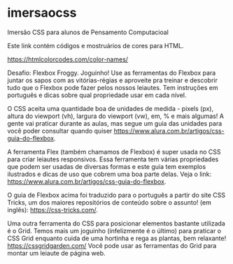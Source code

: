 # imersaocss
Imersão CSS para alunos de Pensamento Computacioal

Este link contém códigos e mostruários de cores para HTML.

https://htmlcolorcodes.com/color-names/

Desafio: Flexbox Froggy. Joguinho!
Use as ferramentas do Flexbox para juntar os sapos com as vitórias-régias e aproveite pra treinar e descobrir tudo que o
Flexbox pode fazer pelos nossos leiautes. Tem instruções em português e dicas sobre qual propriedade usar em cada nível.

O CSS aceita uma quantidade boa de unidades de medida - pixels (px), altura do viewport (vh), largura do viewport (vw), 
em, % e mais algumas! A gente vai praticar durante as aulas, mas segue um guia das unidades para você poder consultar 
quando quiser https://www.alura.com.br/artigos/css-guia-do-flexbox.

A ferramenta Flex (também chamamos de Flexbox) é super usada no CSS para criar leiautes responsivos. Essa ferramenta tem 
várias propriedades que podem ser usadas de diversas formas e este guia tem exemplos ilustrados e dicas de uso que 
cobrem uma boa parte delas. Veja o link: https://www.alura.com.br/artigos/css-guia-do-flexbox.

O guia de Flexbox acima foi traduzido para o português a partir do site CSS Tricks, um dos maiores repositórios de 
conteúdo sobre o assunto! (em inglês): https://css-tricks.com/.

Uma outra ferramenta do CSS para posicionar elementos bastante utilizada é o Grid. Temos mais um joguinho (infelizmente 
é o último) para praticar o CSS Grid enquanto cuida de uma hortinha e rega as plantas, bem relaxante!
https://cssgridgarden.com/ Você pode usar as ferramentas do Grid para montar um leiaute de página web.
